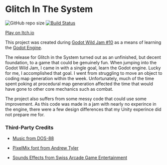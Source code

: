 # Glitch In The System
![GitHub repo size](https://img.shields.io/github/repo-size/josephbmanley/GlitchInTheSystem.svg)
[![Build Status](https://img.shields.io/endpoint.svg?url=https%3A%2F%2Factions-badge.atrox.dev%2Fjosephbmanley%2FGlitchInTheSystem%2Fbadge%3Fref%3Ddevelop&style=flat)](https://actions-badge.atrox.dev/josephbmanley/GlitchInTheSystem/goto?ref=develop)

[Play on Itch.io](https://joebmanley.itch.io/glitchinthesystem)

This project was created during [Godot Wild Jam #10](https://itch.io/jam/godot-wild-jam-10) as a means of learning the [Godot Engine](https://godotengine.org/).

The release for Glitch in the System turned out as an unfinished, but decent foundation, to a game that could be genuinely fun. When jumping into the Godot Wild Jam, I came in with a single goal, learn the Godot engine. Lucky for me, I accomplished that goal. I went from struggling to move an object to coding map generation within the week. Unfortunately, much of the time spent poking at procedural map generation affected the time that would have gone to other core mechanics such as combat.

The project also suffers from some messy code that could use some improvement. As this code was made in a jam with nearly no experince in the engine, there were a few design differences that my Unity experince did not prepare me for.

### Third-Party Credits

- [Music from DOS-88](https://dos88.itch.io/dos-88-music-library)

- [PixelMix font from Andrew Tyler](https://www.dafont.com/pixelmix.font)

- [Sounds Effects from Swiss Arcade Game Entertainment](https://phoenix1291.itch.io/sound-effects-pack-1)